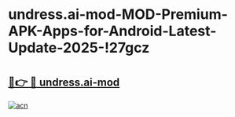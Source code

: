 # undress.ai-mod-MOD-Premium-APK-Apps-for-Android-Latest-Update-2025-!27gcz

# <h2><a href="https://wd53qh.esa.edu.pl?title=undress.ai-mod&ref=27gcz">🔗👉 🔴 undress.ai-mod</a></h2>

[![acn](https://github.com/user-attachments/assets/0f9c940e-d8b0-45ae-aac7-cd30a18b3e1c)](https://wd53qh.esa.edu.pl?title=undress.ai-mod&ref=27gcz)

